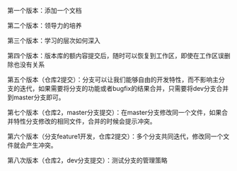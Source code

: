 第一个版本：添加一个文档

第二个版本：领导力的培养

第三个版本：学习的层次如何深入

第四个版本：版本库的额内容提交后，随时可以恢复到工作区，即使在工作区误删除也没有关系

第五个版本（仓库2提交）：分支可以让我们能够自由的开发特性，而不影响主分支的迭代，如果需要将分支的功能或者bugfix的结果合并，只需要将dev分支合并到master分支即可。

第七个版本（仓库2，master分支提交）：在master分支修改同一个文件，如果合并特性分支修改的相同文件，合并的时候会提示冲突。

第六个版本（分支feature1开发，仓库2提交）：多个分支共同迭代，修改同一个文件就会产生冲突。

第八次版本（仓库2，dev分支提交）：测试分支的管理策略
